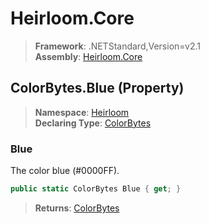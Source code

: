 # Heirloom.Core

> **Framework**: .NETStandard,Version=v2.1  
> **Assembly**: [Heirloom.Core][0]

## ColorBytes.Blue (Property)

> **Namespace**: [Heirloom][0]  
> **Declaring Type**: [ColorBytes][1]

### Blue

The color blue (#0000FF).

```cs
public static ColorBytes Blue { get; }
```

> **Returns**: [ColorBytes][1]

[0]: ../../../Heirloom.Core.md
[1]: ../ColorBytes.md
